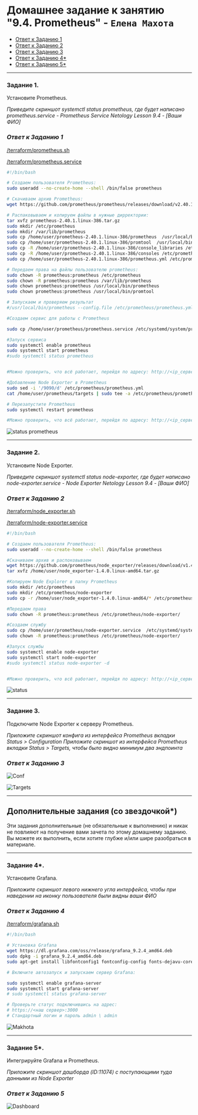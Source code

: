 # Домашнее задание к занятию "9.4. Prometheus" - `Елена Махота`

- [Ответ к Заданию 1](#1)
- [Ответ к Заданию 2](#2)
- [Ответ к Заданию 3](#3)
- [Ответ к Заданию 4*](#4)
- [Ответ к Заданию 5*](#5)

---

### Задание 1. 

Установите Prometheus.

*Приведите скриншот systemctl status prometheus, где будет написано prometheus.service - Prometheus Service Netology Lesson 9.4 - [Ваши ФИО]*

### *<a name="1">Ответ к Заданию 1</a>*

[/terraform/prometheus.sh](terraform/prometheus.sh)

[/terraform/prometheus.service](terraform/prometheus.service)

```bash
#!/bin/bash

# Создаем пользователя Prometheus:
sudo useradd --no-create-home --shell /bin/false prometheus

# Скачиваем архив Prometheus:
wget https://github.com/prometheus/prometheus/releases/download/v2.40.1/prometheus-2.40.1.linux-386.tar.gz

# Распаковываем и копируем файлы в нужные дирректории:
tar xvfz prometheus-2.40.1.linux-386.tar.gz 
sudo mkdir /etc/prometheus
sudo mkdir /var/lib/prometheus
sudo cp /home/user/prometheus-2.40.1.linux-386/prometheus  /usr/local/bin/
sudo cp /home/user/prometheus-2.40.1.linux-386/promtool  /usr/local/bin/
sudo cp -R /home/user/prometheus-2.40.1.linux-386/console_libraries /etc/prometheus
sudo cp -R /home/user/prometheus-2.40.1.linux-386/consoles /etc/prometheus
sudo cp /home/user/prometheus-2.40.1.linux-386/prometheus.yml /etc/prometheus

# Передаем права на файлы пользователю prometheus:
sudo chown -R prometheus:prometheus /etc/prometheus 
sudo chown -R prometheus:prometheus /var/lib/prometheus
sudo chown prometheus:prometheus /usr/local/bin/prometheus
sudo chown prometheus:prometheus /usr/local/bin/promtool

# Запускаем и проверяем результат
#/usr/local/bin/prometheus --config.file /etc/prometheus/prometheus.yml --storage.tsdb.path /var/lib/prometheus/ --web.console.templates=/etc/prometheus/consoles --web.console.libraries=/etc/prometheus/console_libraries

#Создаем сервис для работы с Prometheus

sudo cp /home/user/prometheus/prometheus.service /etc/systemd/system/prometheus.service

#Запуск сервиса
sudo systemctl enable prometheus
sudo systemctl start prometheus
#sudo systemctl status prometheus


#Можно проверить, что всё работает, перейдя по адресу: http://<ip_сервера>:9090

#Добавление Node Exporter в Prometheus
sudo sed -i '/9090/d' /etc/prometheus/prometheus.yml
cat /home/user/prometheus/targets | sudo tee -a /etc/prometheus/prometheus.yml

# Перезапустите Prometheus
sudo systemctl restart prometheus 

#Можно проверить, что всё работает, перейдя по адресу: http://<ip_сервера>:9090/targets
```

![status prometheus](img/1.png)


---

### Задание 2. 

Установите Node Exporter.

*Приведите скриншот systemctl status node-exporter, где будет написано node-exporter.service - Node Exporter Netology Lesson 9.4 - [Ваши ФИО]*

### *<a name="2">Ответ к Заданию 2</a>*

[/terraform/node_exporter.sh](terraform/node_exporter.sh)

[/terraform/node-exporter.service](terraform/node-exporter.service)

```bash
#!/bin/bash

# Создаем пользователя Prometheus:
sudo useradd --no-create-home --shell /bin/false prometheus

#Скачиваем архив и распоковываем
wget https://github.com/prometheus/node_exporter/releases/download/v1.4.0/node_exporter-1.4.0.linux-amd64.tar.gz 
tar xvfz /home/user/node_exporter-1.4.0.linux-amd64.tar.gz

#Копируем Node Explorer в папку Prometheus
sudo mkdir /etc/prometheus
sudo mkdir /etc/prometheus/node-exporter
sudo cp -r /home/user/node_exporter-1.4.0.linux-amd64/* /etc/prometheus/node-exporter

#Передаем права
sudo chown -R prometheus:prometheus /etc/prometheus/node-exporter/

#Создаем службу
sudo cp /home/user/prometheus/node-exporter.service  /etc/systemd/system/node-exporter.service
sudo chown -R prometheus:prometheus /etc/prometheus/node-exporter/

#Запуск службы
sudo systemctl enable node-exporter
sudo systemctl start node-exporter
#sudo systemctl status node-exporter -d


#Можно проверить, что всё работает, перейдя по адресу: http://<ip_сервера>:9100/metrics  

```

![status](img/2.png)

---

### Задание 3. 

Подключите Node Exporter к серверу Prometheus.

*Приложите скриншот конфига из интерфейса Prometheus вкладки Status > Configuration*
*Приложите скриншот из интерфейса Prometheus вкладки Status > Targets, чтобы было видно минимум два эндпоинта*

### *<a name="3">Ответ к Заданию 3</a>*

![Conf](img/3.png)

![Targets](img/4.png)


---
## Дополнительные задания (со звездочкой*)

Эти задания дополнительные (не обязательные к выполнению) и никак не повлияют на получение вами зачета по этому домашнему заданию. Вы можете их выполнить, если хотите глубже и/или шире разобраться в материале.

---

### Задание 4*. 

Установите Grafana.

*Приложите скриншот левого нижнего угла интерфейса, чтобы при наведении на иконку пользователя были видны ваши ФИО*

### *<a name="4">Ответ к Заданию 4</a>*

[/terraform/grafana.sh](terraform/grafana.sh)

```bash
#!/bin/bash

# Установка Grafana
wget https://dl.grafana.com/oss/release/grafana_9.2.4_amd64.deb
sudo dpkg -i grafana_9.2.4_amd64.deb
sudo apt-get install libfontconfig1 fontconfig-config fonts-dejavu-core

# Включите автозапуск и запускаем сервер Grafana:

sudo systemctl enable grafana-server 
sudo systemctl start grafana-server 
# sudo systemctl status grafana-server

# Проверьте статус подключившись на адрес: 
# https://<наш сервер>:3000
# Стандартный логин и пароль admin \ admin

```

![Makhota](img/5.png)

---

### Задание 5*. 

Интегрируйте Grafana и Prometheus.

*Приложите скриншот дашборда (ID:11074) с поступающими туда данными из Node Exporter*

### *<a name="5">Ответ к Заданию 5</a>*

![Dashboard](img/6.png)